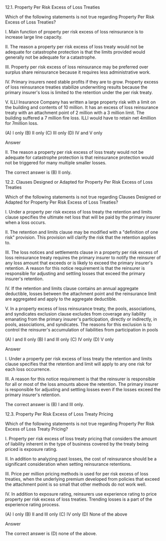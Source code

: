 12.1. Property Per Risk Excess of Loss Treaties

Which of the following statements is not true regarding Property Per Risk Excess of Loss Treaties?

I. Main function of property per risk excess of loss reinsurance is to increase large line capacity.

II. The reason a property per risk excess of loss treaty would not be adequate for catastrophe protection is that the limits provided would generally not be adequate for a catastrophe.

III. Property per risk excess of loss reinsurance may be preferred over surplus share reinsurance because it requires less administrative work.

IV. Primary insurers need stable profits if they are to grow. Property excess of loss reinsurance treaties stabilize underwriting results because the primary insurer's loss is limited to the retention under the per risk treaty.

V. ILLI Insurance Company has written a large property risk with a limit on the building and contents of 10 million. It has an excess of loss reinsurance treaty with an attachment point of 2 million with a 3 million limit. The building suffered a 7 million fire loss. ILLI would have to retain net 4million for 7million loss.

(A) I only
(B) II only
(C) III only
(D) IV and V only

Answer

II. The reason a property per risk excess of loss treaty would not be adequate for catastrophe protection is that reinsurance protection would not be triggered for many multiple smaller losses.

The correct answer is (B) II only.



12.2. Clauses Designed or Adapted for Property Per Risk Excess of Loss Treaties

Which of the following statements is not true regarding Clauses Designed or Adapted for Property Per Risk Excess of Loss Treaties?

I. Under a property per risk excess of loss treaty the retention and limits clause specifies the ultimate net loss that will be paid by the primary insurer when a loss occurs.

II. The retention and limits clause may be modified with a "definition of one risk" provision. This provision will clarify the risk that the retention applies to.

III. The loss notices and settlements clause in a property per risk excess of loss reinsurance treaty requires the primary insurer to notify the reinsurer of any loss amount that exceeds or is likely to exceed the primary insurer's retention. A reason for this notice requirement is that the reinsurer is responsible for adjusting and settling losses that exceed the primary insurer's retention.

IV. If the retention and limits clause contains an annual aggregate deductible, losses between the attachment point and the reinsurance limit are aggregated and apply to the aggregate deductible.

V. In a property excess of loss reinsurance treaty, the pools, associations, and syndicates exclusion clause excludes from coverage any liability emanating from the primary insurer's participation, directly or indirectly, in pools, associations, and syndicates. The reasons for this exclusion is to control the reinsurer's accumulation of liabilities from participation in pools

(A) I and II only
(B) I and III only
(C) IV only
(D) V only

Answer

I. Under a property per risk excess of loss treaty the retention and limits clause specifies that the retention and limit will apply to any one risk for each loss occurrence.

III. A reason for this notice requirement is that the reinsurer is responsible for all or most of the loss amounts above the retention. The primary insurer is responsible for adjusting and settling losses even if the losses exceed the primary insurer's retention.

The correct answer is (B) I and III only.



12.3. Property Per Risk Excess of Loss Treaty Pricing

Which of the following statements is not true regarding Property Per Risk Excess of Loss Treaty Pricing?

I. Property per risk excess of loss treaty pricing that considers the amount of liability inherent in the type of business covered by the treaty being priced is exposure rating.

II. In addition to analyzing past losses, the cost of reinsurance should be a significant consideration when setting reinsurance retentions.

III. Price per million pricing methods is used for per risk excess of loss treaties, when the underlying premium developed from policies that exceed the attachment point is so small that other methods do not work well.

IV. In addition to exposure rating, reinsurers use experience rating to price property per risk excess of loss treaties. Trending losses is a part of the experience rating process.

(A) I only
(B) II and III only
(C) IV only
(D) None of the above

Answer

The correct answer is (D) none of the above.